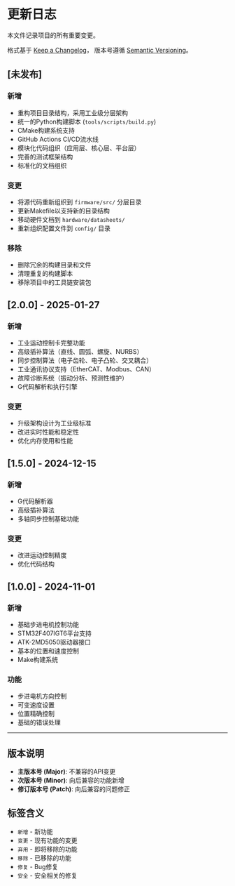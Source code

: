 # 更新日志

本文件记录项目的所有重要变更。

格式基于 [Keep a Changelog](https://keepachangelog.com/en/1.0.0/)，
版本号遵循 [Semantic Versioning](https://semver.org/spec/v2.0.0.html)。

## [未发布]

### 新增
- 重构项目目录结构，采用工业级分层架构
- 统一的Python构建脚本 (`tools/scripts/build.py`)
- CMake构建系统支持
- GitHub Actions CI/CD流水线
- 模块化代码组织（应用层、核心层、平台层）
- 完善的测试框架结构
- 标准化的文档组织

### 变更
- 将源代码重新组织到 `firmware/src/` 分层目录
- 更新Makefile以支持新的目录结构
- 移动硬件文档到 `hardware/datasheets/`
- 重新组织配置文件到 `config/` 目录

### 移除
- 删除冗余的构建目录和文件
- 清理重复的构建脚本
- 移除项目中的工具链安装包

## [2.0.0] - 2025-01-27

### 新增
- 工业运动控制卡完整功能
- 高级插补算法（直线、圆弧、螺旋、NURBS）
- 同步控制算法（电子齿轮、电子凸轮、交叉耦合）
- 工业通讯协议支持（EtherCAT、Modbus、CAN）
- 故障诊断系统（振动分析、预测性维护）
- G代码解析和执行引擎

### 变更
- 升级架构设计为工业级标准
- 改进实时性能和稳定性
- 优化内存使用和性能

## [1.5.0] - 2024-12-15

### 新增
- G代码解析器
- 高级插补算法
- 多轴同步控制基础功能

### 变更
- 改进运动控制精度
- 优化代码结构

## [1.0.0] - 2024-11-01

### 新增
- 基础步进电机控制功能
- STM32F407IGT6平台支持
- ATK-2MD5050驱动器接口
- 基本的位置和速度控制
- Make构建系统

### 功能
- 步进电机方向控制
- 可变速度设置
- 位置精确控制
- 基础的错误处理

---

## 版本说明

- **主版本号 (Major)**: 不兼容的API变更
- **次版本号 (Minor)**: 向后兼容的功能新增
- **修订版本号 (Patch)**: 向后兼容的问题修正

## 标签含义

- `新增` - 新功能
- `变更` - 现有功能的变更
- `弃用` - 即将移除的功能
- `移除` - 已移除的功能
- `修复` - Bug修复
- `安全` - 安全相关的修复